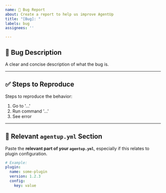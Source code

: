 ```yaml
---
name: 🐛 Bug Report
about: Create a report to help us improve AgentUp
title: "[Bug]: "
labels: bug
assignees: ''

---
```


## 🐛 Bug Description

A clear and concise description of what the bug is.

---

## ✅ Steps to Reproduce

Steps to reproduce the behavior:

1. Go to '...'
2. Run command '...'
3. See error

---

## 📄 Relevant `agentup.yml` Section

Paste the **relevant part of your `agentup.yml`**, especially if this relates to plugin configuration.

```yaml
# Example:
plugin:
  name: some-plugin
  version: 1.2.3
  config:
    key: value
